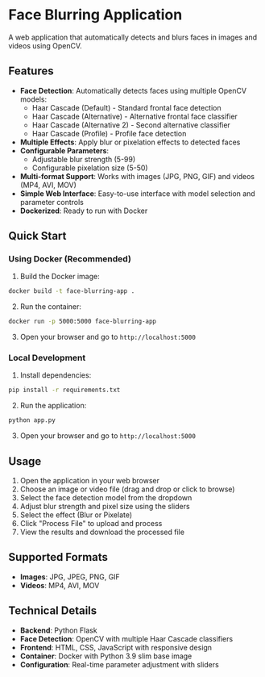 # Face Blurring Application

A web application that automatically detects and blurs faces in images and videos using OpenCV.

## Features

- **Face Detection**: Automatically detects faces using multiple OpenCV models:
  - Haar Cascade (Default) - Standard frontal face detection
  - Haar Cascade (Alternative) - Alternative frontal face classifier  
  - Haar Cascade (Alternative 2) - Second alternative classifier
  - Haar Cascade (Profile) - Profile face detection
- **Multiple Effects**: Apply blur or pixelation effects to detected faces
- **Configurable Parameters**: 
  - Adjustable blur strength (5-99)
  - Configurable pixelation size (5-50)
- **Multi-format Support**: Works with images (JPG, PNG, GIF) and videos (MP4, AVI, MOV)
- **Simple Web Interface**: Easy-to-use interface with model selection and parameter controls
- **Dockerized**: Ready to run with Docker

## Quick Start

### Using Docker (Recommended)

1. Build the Docker image:
```bash
docker build -t face-blurring-app .
```

2. Run the container:
```bash
docker run -p 5000:5000 face-blurring-app
```

3. Open your browser and go to `http://localhost:5000`

### Local Development

1. Install dependencies:
```bash
pip install -r requirements.txt
```

2. Run the application:
```bash
python app.py
```

3. Open your browser and go to `http://localhost:5000`

## Usage

1. Open the application in your web browser
2. Choose an image or video file (drag and drop or click to browse)
3. Select the face detection model from the dropdown
4. Adjust blur strength and pixel size using the sliders
5. Select the effect (Blur or Pixelate)
6. Click "Process File" to upload and process
7. View the results and download the processed file

## Supported Formats

- **Images**: JPG, JPEG, PNG, GIF
- **Videos**: MP4, AVI, MOV

## Technical Details

- **Backend**: Python Flask
- **Face Detection**: OpenCV with multiple Haar Cascade classifiers
- **Frontend**: HTML, CSS, JavaScript with responsive design
- **Container**: Docker with Python 3.9 slim base image
- **Configuration**: Real-time parameter adjustment with sliders